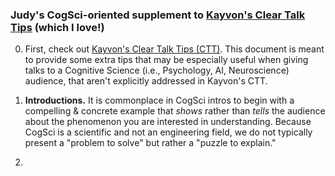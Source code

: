 
### Judy's CogSci-oriented supplement to [Kayvon's Clear Talk Tips](https://graphics.stanford.edu/~kayvonf/misc/cleartalktips.pdf) (which I love!)


0. First, check out [Kayvon's Clear Talk Tips (CTT)](https://graphics.stanford.edu/~kayvonf/misc/cleartalktips.pdf). This document is meant to provide some extra tips that may be especially useful when giving talks to a Cognitive Science (i.e., Psychology, AI, Neuroscience) audience, that aren't explicitly addressed in Kayvon's CTT. 

1. **Introductions.** It is commonplace in CogSci intros to begin with a compelling & concrete example that _shows_ rather than _tells_ the audience about the phenomenon you are interested in understanding. Because CogSci is a scientific and not an engineering field, we do not typically present a "problem to solve" but rather a "puzzle to explain."

2. 

